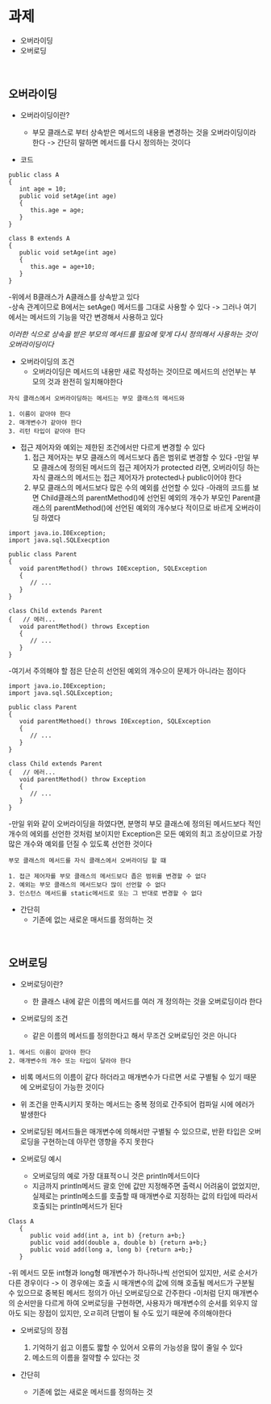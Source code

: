 # 과제

* 오버라이딩
* 오버로딩

<br>

## 오버라이딩

* 오버라이딩이란?
   * 부모 클래스로 부터 상속받은 메서드의 내용을 변경하는 것을 오버라이딩이라 한다 -> 간단히 말하면 메서드를 다시 정의하는 것이다
   
* 코드
```
public class A
{
   int age = 10;
   public void setAge(int age)
   {
      this.age = age;
   }
}

class B extends A
{
   public void setAge(int age)
   {
      this.age = age+10;
   }
}
```
-위에서 B클래스가 A클래스를 상속받고 있다   
-상속 관계이므로 B에서는 setAge() 메서드를 그대로 사용할 수 있다 -> 그러나 여기에서는 메서드의 기능을 약간 변경해서 사용하고 있다   
   
*이러한 식으로 상속을 받은 부모의 메서드를 필요에 맞게 다시 정의해서 사용하는 것이 오버라이딩이다*

   
* 오버라이딩의 조건
   * 오버라이딩은 메서드의 내용만 새로 작성하는 것이므로 메서드의 선언부는 부모의 것과 완전히 일치해야한다
```
자식 클래스에서 오버라이딩하는 메서드는 부모 클래스의 메서드와

1. 이름이 같아야 한다
2. 매개변수가 같아야 한다
3. 리턴 타입이 같아야 한다
```

* 접근 제어자와 예외는 제한된 조건에서만 다르게 변경할 수 있다
   1. 접근 제어자는 부모 클래스의 메서드보다 좁은 범위로 변경할 수 있다
      -만일 부모 클래스에 정의된 메서드의 접근 제어자가 protected 라면, 오버라이딩 하는 자식 클래스의 메서드는 접근 제어자가          protected나 public이어야 한다
   2. 부모 클래스의 메서드보다 많은 수의 예외를 선언할 수 있다
      -아래의 코드를 보면 Child클래스의 parentMethod()에 선언된 예외의 개수가 부모인 Parent클래스의 parentMethod()에
      선언된 예외의 개수보다 적이므로 바르게 오버라이딩 하였다
```
import java.io.I0Exception;
import java.sql.SQLExecption

public class Parent
{
   void parentMethod() throws I0Exception, SQLException
   {
      // ...
   }
}

class Child extends Parent
{   // 에러...
   void parentMethod() throws Exception
   {
      // ...
   }
}
```
-여기서 주의해야 할 점은 단순히 선언된 예외의 개수으이 문제가 아니라는 점이다
```
import java.io.I0Exception;
import java.sql.SQLException;

public class Parent
{
   void parentMethoed() throws I0Exception, SQLException
   {
      // ...
   }
}

class Child extends Parent
{   // 에러...
   void parentMethod() throw Exception
   {
      // ...
   }
}
```
-만일 위와 같이 오버라이딩을 하였다면, 분명히 부모 클래스에 정의된 메서드보다 적인 개수의 에외를 선언한 것처럼 보이지만 Exception은 모든 예외의 최고 조상이므로 가장 많은 개수와 예외를 던질 수 있도록 선언한 것이다

```
부모 클래스의 메서드를 자식 클래스에서 오버라이딩 할 떄

1. 접근 제어자를 부모 클래스의 메서드보다 좁은 범위롤 변경할 수 없다
2. 예외는 부모 클래스의 메서드보다 많이 선언할 수 없다
3. 인스턴스 메서드를 static메서드로 또는 그 반대로 변경할 수 없다
```

* 간단히
   * 기존에 없는 새로운 매서드를 정의하는 것

<br>

## 오버로딩

* 오버로딩이란?
   * 한 클래스 내에 같은 이름의 메서드를 여러 개 정의하는 것을 오버로딩이라 한다

* 오버로딩의 조건
   * 같은 이름의 메서드를 정의한다고 해서 무조건 오버로딩인 것은 아니다
```
1. 메서드 이름이 같아야 한다
2. 매개변수의 개수 또는 타입이 달라야 한다
```
   * 비록 메서드의 이름이 같다 하더라고 매개변수가 다르면 서로 구별될 수 있기 때문에 오버로딩이 가능한 것이다
   * 위 조건을 만족시키지 못하는 메서드는 중복 정의로 간주되어 컴파일 시에 에러가 발생한다
   * 오버로딩된 메서드들은 매개변수에 의해서만 구별될 수 있으므로, 반환 타입은 오버로딩을 구현하는데 아무런 영향을 주지 못한다

* 오버로딩 예시
   * 오버로딩의 예로 가장 대표적ㅇ니 것은 println메서드이다
   * 지금까지 println메서드 괄호 안에 값만 지정해주면 출력시 어려움이 없었지만, 실제로는 println메소드를 호출할 때 매개변수로 지정하는 값의 타입에 따라서 호출되는 println메서드가 된다
```
Class A
   {
      public void add(int a, int b) {return a+b;}
      public void add(double a, double b) {return a+b;}
      public void add(long a, long b) {return a+b;}
   }
```
-위 메서드 모둔 int형과 long형 매개변수가 하나하나씩 선언되어 있지만, 서로 순서가 다른 경우이다 -> 이 경우에는 호출 시 매개변수의 값에 의해 호출될 메서드가 구분될 수 있으므로 중복된 메서드 정의가 아닌 오버로딩으로 간주한다
-이처럼 단지 매개변수의 순서만을 다르게 하여 오버로딩을 구현하면, 사용자가 매개변수의 순서를 외우지 않아도 되는 장접이 있지만, 오ㄹ히려 단범이 될 수도 있기 때문에 주의해야한다
   
* 오버로딩의 장점
   1. 기억하기 쉽고 이름도 짧할 수 있어서 오류의 가능성을 많이 줄일 수 있다
   2. 메소드의 이름을 절약할 수 있다는 것

* 간단히
   * 기존에 없는 새로운 메서드를 정의하는 것

